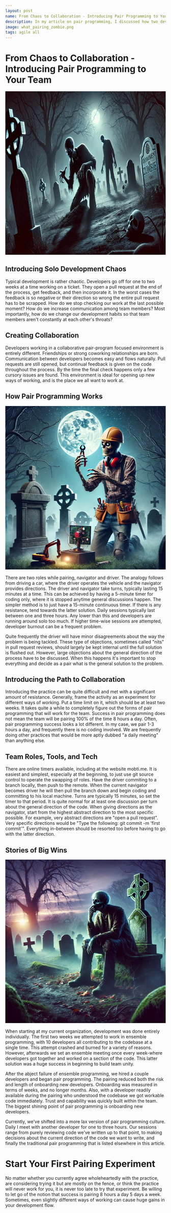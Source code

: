 ```yaml
---
layout: post
name: From Chaos to Collaboration - Introducing Pair Programming to Your Team
description: In my article on pair programming, I discussed how two developers work together, with one coding and the other reviewing.  
image: what_pairing_zombie.png
tags: agile all
---
```

# From Chaos to Collaboration - Introducing Pair Programming to Your Team
<p align="center" width="100%">
    <img src="/assets/images/zombie_shoulder_surfing.png"  alt="Zombie Leaping Over Chasm" height="512" width="512" />
</p>  

## Introducing Solo Development Chaos
Typical development is rather chaotic. Developers go off for one to two weeks at a time working on a ticket. They open
a pull request at the end of the process, get feedback, and then incorporate it. In the worst cases the feedback is so 
negative or their direction so wrong the entire pull request has to be scrapped. How do we stop checking our work at the
last possible moment? How do we increase communication among team members? Most importantly, how do we change our development
habits so that team members aren't constantly at each other's throats?

## Creating Collaboration
Developers working in a collaborative pair-program focused environment is entirely different. Friendships or strong coworking
relationships are born. Communication between developers becomes easy and flows naturally. Pull requests are still opened,
but continual feedback is given on the code throughout the process. By the time the final check happens only a few cursory
issues are found. This environment is ideal for opening up new ways of working, and is the place we all want to work at.

## How Pair Programming Works
<p align="center" width="100%">
    <img src="/assets/images/engineer_zombie.png"  alt="Zombie Leaping Over Chasm" height="512" width="512" />
</p>  

There are two roles while pairing, navigator and driver. The analogy follows from driving a car, where the driver operates
the vehicle and the navigator provides directions. The driver and navigator take turns, typically lasting 15 minutes at a 
time. This can be achieved by having a 5-minute timer for coding only, where it is stopped anytime general discussions happen.
The simpler method is to just have a 15-minute continuous timer. If there is any resistance, tend towards the latter solution.
Daily sessions typically last between one and three hours. Any lower than this and developers are running around solo too
much. If higher time-wise sessions are attempted, developer burnout can be a frequent problem.

Quite frequently the driver will have minor disagreements about the way the problem is being tackled. These type of 
objections, sometimes called "nits" in pull request reviews, should largely be kept internal until the full solution is 
flushed out. However, large objections about the general direction of the process have to be discussed. When this happens 
it's important to stop everything and decide as a pair what is the general solution to the problem.

## Introducing the Path to Collaboration
Introducing the practice can be quite difficult and met with a significant amount of resistance. Generally, frame the activity
as an experiment for different ways of working. Put a time limit on it, which should be at least two weeks. It takes
quite a while to completely figure out the forms of pair programming that will work for the team. Success in pair programming
does not mean the team will be pairing 100% of the time 8 hours a day. Often, pair programming success looks a lot different.
In my case, we pair 1-3 hours a day, and frequently there is no coding involved. We are frequently doing other practices that
would be more aptly dubbed "a daily meeting" than anything else.

## Team Roles, Tools, and Tech
There are online timers available, including at the website mobti.me. It is easiest and simplest, especially at the beginning,
to just use git source control to operate the swapping of roles. Have the driver commiting to a branch locally, then push 
to the remote. When the current navigator becomes driver he will then pull the branch down and begin coding and committing 
to his local machine. Turns are typically 15 minutes, so set the timer to that period. It is quite normal for at least one
discussion per turn about the general direction of the code. When giving directions as the navigator, start from the highest
abstract direction to the most specific possible. For example, very abstract directions are "open a pull request". Very specific
directions would be "Type the following: git commit -m 'first commit'". Everything in-between should be resorted too before
having to go with the latter direction.

## Stories of Big Wins
<p align="center" width="100%">
    <img src="/assets/images/reflection_zombie.png"  alt="Zombie Leaping Over Chasm" height="512" width="512" />
</p>  

When starting at my current organization, development was done entirely individually. The first two weeks we attempted to
work in ensemble programming, with 10 developers all contributing to the codebase at a single time. This attempt crashed and
burned for a variety of reasons. However, afterwards we set an ensemble meeting once every week-where developers got together
and worked on a section of the code. This latter solution was a huge success in beginning to build team unity.

After the abject failure of ensemble programming, we hired a couple developers and began pair programming. The pairing reduced
both the risk and length of onboarding new developers. Onboarding was measured in terms of weeks, and no longer months. Also,
with a developer readily available during the pairing who understood the codebase we got workable code immediately. Trust and
capability was quickly built within the team. The biggest shining point of pair programming is onboarding new developers.

Currently, we've shifted into a more lax version of pair programming culture. Daily I meet with another developer for one
to three hours. Our sessions range from purely reviewing code we've written up to that point, to making decisions about the
current direction of the code we want to write, and finally the traditional pair programming that is listed elsewhere in
this article.

# Start Your First Pairing Experiment

No matter whether you currently agree wholeheartedly with the practice, are considering trying it but are mostly on the fence,
or think the practice will never work for you, it is never too late to try that experiment. Be willing to let go of the notion
that success is pairing 8 hours a day 5 days a week. Sometimes, even slightly different ways of working can cause huge gains
in your development flow. 




